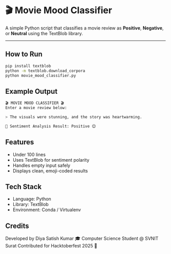 # 🎬 Movie Mood Classifier

A simple Python script that classifies a movie review as **Positive**, **Negative**, or **Neutral** using the TextBlob library.

---

## How to Run
```bash
pip install textblob
python -m textblob.download_corpora
python movie_mood_classifier.py
```
## Example Output
```bash
🎬 MOVIE MOOD CLASSIFIER 🎬
Enter a movie review below:

> The visuals were stunning, and the story was heartwarming.

🧠 Sentiment Analysis Result: Positive 😊
```
## Features
- Under 100 lines
- Uses TextBlob for sentiment polarity
- Handles empty input safely
- Displays clean, emoji-coded results

## Tech Stack
- Language: Python
- Library: TextBlob
- Environment: Conda / Virtualenv

## Credits
Developed by Diya Satish Kumar 🎓
Computer Science Student @ SVNIT Surat
Contributed for Hacktoberfest 2025 💖
